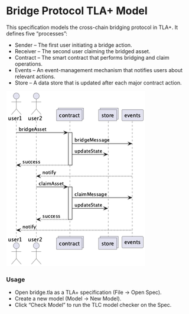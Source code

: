 # Bridge Protocol TLA+ Model

This specification models the cross-chain bridging protocol in TLA+. It defines five “processes”:

- Sender – The first user initiating a bridge action.
- Receiver – The second user claiming the bridged asset.
- Contract – The smart contract that performs bridging and claim operations.
- Events – An event-management mechanism that notifies users about relevant actions.
- Store – A data store that is updated after each major contract action.

![image](./bridge-protocol.png)

### Usage
- Open bridge.tla as a TLA+ specification (File → Open Spec).
- Create a new model (Model → New Model).
- Click “Check Model” to run the TLC model checker on the Spec.

